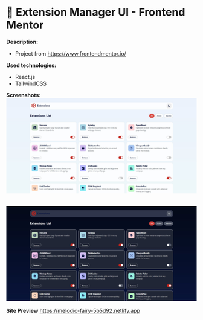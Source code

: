 # 📘 Extension Manager UI - Frontend Mentor

**Description:**
- Project from https://www.frontendmentor.io/

**Used technologies:**
   - React.js
   - TailwindCSS

**Screenshots:**
</br> ![Light mode preview](/public/images/light-mode-preview.jpg)

</br> ![Dark mode preview](/public/images/dark-mode-preview.jpg)

**Site Preview**
https://melodic-fairy-5b5d92.netlify.app

